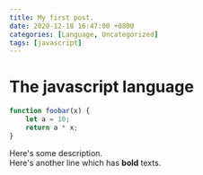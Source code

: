 ```yaml
---
title: My first post.
date: 2020-12-18 16:47:00 +0800
categories: [Language, Uncategorized]
tags: [javascript]
---
```


# The javascript language

```js
function foobar(x) {
    let a = 10;
    return a * x;
}
```
Here's some description.  
Here's another line which has **bold** texts.  
